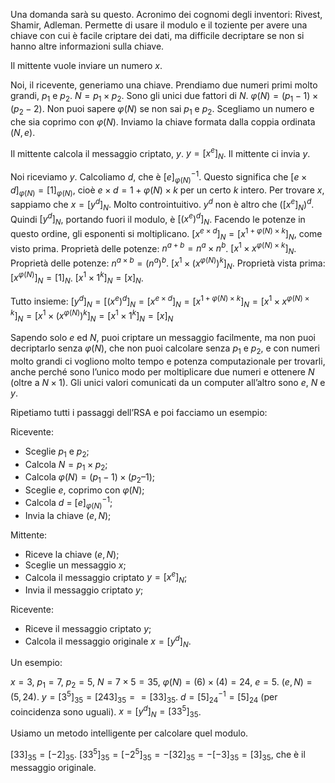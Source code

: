 Una domanda sarà su questo.
Acronimo dei cognomi degli inventori: Rivest, Shamir, Adleman.
Permette di usare il modulo e il toziente per avere una chiave con cui è facile criptare dei dati, ma difficile
decriptare se non si hanno altre informazioni sulla chiave.

Il mittente vuole inviare un numero $x$.

Noi, il ricevente, generiamo una chiave.
Prendiamo due numeri primi molto grandi, $p_1$ e $p_2$.
$N = p_1 × p_2$. Sono gli unici due fattori di $N$.
$φ(N) = (p_1-1) × (p_2-2)$. Non puoi sapere $φ(N)$ se non sai $p_1$ e $p_2$.
Scegliamo un numero e che sia coprimo con $φ(N)$.
Inviamo la chiave formata dalla coppia ordinata $(N, e)$.

Il mittente calcola il messaggio criptato, $y$.
$y = [x^e]_N$.
Il mittente ci invia $y$.

Noi riceviamo $y$.
Calcoliamo $d$, che è $[e]_{φ(N)}^{-1}$.
Questo significa che $[e×d]_{φ(N)}=[1]_{φ(N)}$, cioè $e×d = 1+φ(N)×k$ per un certo $k$ intero.
Per trovare $x$, sappiamo che $x=[y^d]_N$.
Molto controintuitivo.
$y^d$ non è altro che $([x^e]_N)^d$.
Quindi $[y^d]_N$, portando fuori il modulo, è $[(x^e)^d]_N$.
Facendo le potenze in questo ordine, gli esponenti si moltiplicano.
$[x^{e×d}]_N= [x^{1+φ(N)×k}]_N$, come visto prima.
Proprietà delle potenze: $n^{a+b} = n^a×n^b$.
$[x^1×x^{φ(N)×k}]_N$.
Proprietà delle potenze: $n^{a×b} = (n^a)^b$.
$[x^1×(x^{φ(N)})^k]_N$.
Proprietà vista prima: $[x^{φ(N)}]_N = [1]_N$.
$[x^1×1^k]_N = [x]_N$.

Tutto insieme:
$[y^d]_N = [(x^e)^d]_N = [x^{e×d}]_N = [x^{1+φ(N)×k}]_N = [x^1×x^{φ(N)×k}]_N = [x^1×(x^{φ(N)})^k]_N = [x^1×1^k]_N = [x]_N$

Sapendo solo $e$ ed $N$, puoi criptare un messaggio facilmente, ma non puoi decriptarlo senza $φ(N)$, che non puoi calcolare senza $p_1$ e $p_2$, e con numeri molto grandi ci vogliono molto tempo e potenza computazionale per trovarli, anche perché sono l’unico modo per moltiplicare due numeri e ottenere $N$ (oltre a $N×1$).
Gli unici valori comunicati da un computer all’altro sono $e$, $N$ e $y$.

Ripetiamo tutti i passaggi dell’RSA e poi facciamo un esempio:

Ricevente:

* Sceglie $p_1$ e $p_2$;
* Calcola $N = p_1 × p_2$;
* Calcola $φ(N) = (p_1-1) × (p_2 – 1)$;
* Sceglie $e$, coprimo con $φ(N)$;
* Calcola $d$ = $[e]_{φ(N)}^{-1}$;
* Invia la chiave $(e, N)$;

Mittente:

* Riceve la chiave $(e, N)$;
* Sceglie un messaggio $x$;
* Calcola il messaggio criptato $y = [x^e]_N$;
* Invia il messaggio criptato $y$;

Ricevente:

* Riceve il messaggio criptato $y$;
* Calcola il messaggio originale $x = [y^d]_N$.

Un esempio:

$x=3,\ p_1=7,\ p_2=5,\ N=7×5=35,\ φ(N)=(6)×(4)=24,\ e=5$.
$(e, N) = (5, 24)$.
$y = [3^5]_{35} = [243]_{35} == [33]_{35}$.
$d = [5]_{24}^{-1} = [5]_{24}$ (per coincidenza sono uguali).
$x = [y^d]_N = [33^5]_35$.

Usiamo un metodo intelligente per calcolare quel modulo.

$[33]_{35} = [-2]_{35}$.
$[33^5]_{35} = [-2^5]_{35} = -[32]_{35} = -[-3]_{35} = [3]_{35}$, che è il messaggio originale.